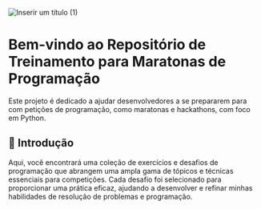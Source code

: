 ![Inserir um título (1)](https://github.com/user-attachments/assets/3201ec4e-141b-48cf-bd7e-e7444ed58dae)


# Bem-vindo ao Repositório de Treinamento para Maratonas de Programação 
Este projeto é dedicado a ajudar desenvolvedores a se prepararem para com
petições de programação, como maratonas e hackathons, com foco em Python.

## 🚀 Introdução

Aqui, você encontrará uma coleção de exercícios e desafios de programação que abrangem uma ampla gama de tópicos e técnicas essenciais para competições. Cada desafio foi selecionado para proporcionar uma prática eficaz, ajudando a desenvolver e refinar minhas habilidades de resolução de problemas e programação.
